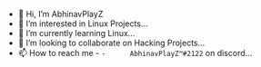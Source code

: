- 👋 Hi, I’m AbhinavPlayZ
- 👀 I’m interested in Linux Projects...
- 🌱 I’m currently learning Linux...
- 💞️ I’m looking to collaborate on Hacking Projects...
- 📫 How to reach me - `-      AbhinavPlayZ™#2122` on discord...

<!---
AbhinavPlayZ-Linux/AbhinavPlayZ-Linux is a ✨ special ✨ repository because its `README.md` (this file) appears on your GitHub profile.
You can click the Preview link to take a look at your changes.
--->
